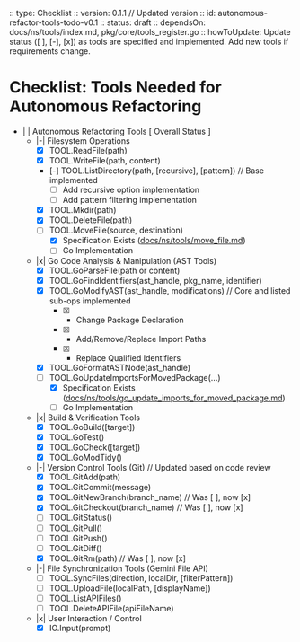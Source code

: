 :: type: Checklist
:: version: 0.1.1  // Updated version
:: id: autonomous-refactor-tools-todo-v0.1
:: status: draft
:: dependsOn: docs/ns/tools/index.md, pkg/core/tools_register.go
:: howToUpdate: Update status ([ ], [-], [x]) as tools are specified and implemented. Add new tools if requirements change.

# Checklist: Tools Needed for Autonomous Refactoring

- | | Autonomous Refactoring Tools [ Overall Status ]
  - |-| Filesystem Operations
    - [x] TOOL.ReadFile(path)
    - [x] TOOL.WriteFile(path, content)
    - [-] TOOL.ListDirectory(path, [recursive], [pattern]) // Base implemented
      - [ ] Add recursive option implementation
      - [ ] Add pattern filtering implementation
    - [x] TOOL.Mkdir(path)
    - [x] TOOL.DeleteFile(path)
    - [ ] TOOL.MoveFile(source, destination)
      - [x] Specification Exists ([docs/ns/tools/move_file.md](../ns/tools/move_file.md))
      - [ ] Go Implementation
  - |x| Go Code Analysis & Manipulation (AST Tools)
    - [x] TOOL.GoParseFile(path or content)
    - [x] TOOL.GoFindIdentifiers(ast_handle, pkg_name, identifier)
    - [x] TOOL.GoModifyAST(ast_handle, modifications) // Core and listed sub-ops implemented
      - [x] - Change Package Declaration
      - [x] - Add/Remove/Replace Import Paths
      - [x] - Replace Qualified Identifiers
    - [x] TOOL.GoFormatASTNode(ast_handle)
    - [ ] TOOL.GoUpdateImportsForMovedPackage(...)
      - [x] Specification Exists ([docs/ns/tools/go_update_imports_for_moved_package.md](../ns/tools/go_update_imports_for_moved_package.md))
      - [ ] Go Implementation
  - |x| Build & Verification Tools
    - [x] TOOL.GoBuild([target])
    - [x] TOOL.GoTest()
    - [x] TOOL.GoCheck([target])
    - [x] TOOL.GoModTidy()
  - |-| Version Control Tools (Git) // Updated based on code review
    - [x] TOOL.GitAdd(path)
    - [x] TOOL.GitCommit(message)
    - [x] TOOL.GitNewBranch(branch_name) // Was [ ], now [x]
    - [x] TOOL.GitCheckout(branch_name)  // Was [ ], now [x]
    - [ ] TOOL.GitStatus()
    - [ ] TOOL.GitPull()
    - [ ] TOOL.GitPush()
    - [ ] TOOL.GitDiff()
    - [x] TOOL.GitRm(path) // Was [ ], now [x]
  - |-| File Synchronization Tools (Gemini File API)
    - [ ] TOOL.SyncFiles(direction, localDir, [filterPattern])
    - [ ] TOOL.UploadFile(localPath, [displayName])
    - [ ] TOOL.ListAPIFiles()
    - [ ] TOOL.DeleteAPIFile(apiFileName)
  - |x| User Interaction / Control
    - [x] IO.Input(prompt)